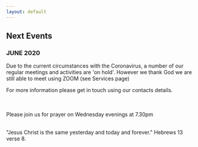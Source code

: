 ```yaml
---
layout: default
---
```


## **Next Events**

### **JUNE 2020**

Due to the current circumstances with the Coronavirus, a number of our regular meetings and activities are 'on hold'.
However we thank God we are still able to meet using ZOOM (see Services page)

For more information please get in touch using our contacts details.

<br/>
<br/>
Please join us for prayer on Wednesday evenings at 7.30pm
<br/>
<br/>

"Jesus Christ is the same yesterday and today and forever." Hebrews 13 verse 8.
